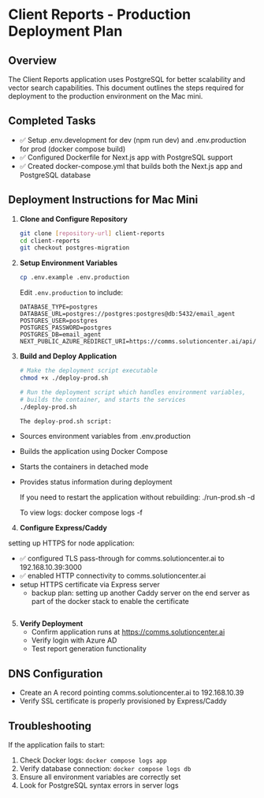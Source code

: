 # Client Reports - Production Deployment Plan
## Overview

The Client Reports application uses PostgreSQL for better scalability and vector search capabilities. This document outlines the steps required for deployment to the production environment on the Mac mini.

## Completed Tasks

- ✅ Setup .env.development for dev (npm run dev) and .env.production for prod (docker compose build)
- ✅ Configured Dockerfile for Next.js app with PostgreSQL support
- ✅ Created docker-compose.yml that builds both the Next.js app and PostgreSQL database

## Deployment Instructions for Mac Mini

1. **Clone and Configure Repository**
   ```bash
   git clone [repository-url] client-reports
   cd client-reports
   git checkout postgres-migration
   ```

2. **Setup Environment Variables**
   ```bash
   cp .env.example .env.production
   ```
   
   Edit `.env.production` to include:
   ```
   DATABASE_TYPE=postgres
   DATABASE_URL=postgres://postgres:postgres@db:5432/email_agent
   POSTGRES_USER=postgres
   POSTGRES_PASSWORD=postgres
   POSTGRES_DB=email_agent
   NEXT_PUBLIC_AZURE_REDIRECT_URI=https://comms.solutioncenter.ai/api/auth/callback
   ```

3. **Build and Deploy Application**
    ```bash
    # Make the deployment script executable
    chmod +x ./deploy-prod.sh

    # Run the deployment script which handles environment variables,
    # builds the container, and starts the services
    ./deploy-prod.sh

    The deploy-prod.sh script:
- Sources environment variables from .env.production
- Builds the application using Docker Compose
- Starts the containers in detached mode
- Provides status information during deployment

    If you need to restart the application without rebuilding:
./run-prod.sh -d

    To view logs:
docker compose logs -f

4. **Configure Express/Caddy**

setting up HTTPS for node application:
- ✅ configured TLS pass-through for comms.solutioncenter.ai to 192.168.10.39:3000
- ✅ enabled HTTP connectivity to comms.solutioncenter.ai
- setup HTTPS certificate via Express server
  - backup plan: setting up another Caddy server on the end server as part of the docker stack to enable the certificate
   ```

5. **Verify Deployment**
   - Confirm application runs at https://comms.solutioncenter.ai
   - Verify login with Azure AD
   - Test report generation functionality

## DNS Configuration
- Create an A record pointing comms.solutioncenter.ai to 192.168.10.39
- Verify SSL certificate is properly provisioned by Express/Caddy

## Troubleshooting

If the application fails to start:
1. Check Docker logs: `docker compose logs app`
2. Verify database connection: `docker compose logs db`
3. Ensure all environment variables are correctly set
4. Look for PostgreSQL syntax errors in server logs
